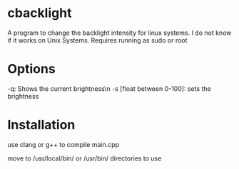 # cbacklight

A program to change the backlight intensity for linux systems. I do not know if it works on Unix Systems.
Requires running as sudo or root 

# Options

-q: Shows the current brightness\n
-s [float between 0-100]: sets the brightness
# Installation
use clang or g++ to compile main.cpp

move to /usr/local/bin/ or /usr/bin/ directories to use
